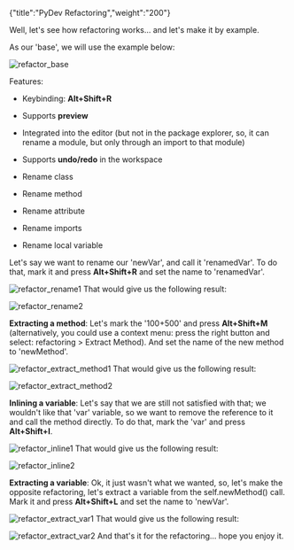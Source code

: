 {"title":"PyDev Refactoring","weight":"200"}

Well, let's see how refactoring works... and let's make it by example.

As our 'base', we will use the example below:

![refactor_base](/Images/appc/pydev.org/images/refactor/refactor_base.png)

Features:

* Keybinding: **Alt+Shift+R**

* Supports **preview**

* Integrated into the editor (but not in the package explorer, so, it can rename a module, but only through an import to that module)

* Supports **undo/redo** in the workspace

* Rename class

* Rename method

* Rename attribute

* Rename imports

* Rename local variable


Let's say we want to rename our 'newVar', and call it 'renamedVar'. To do that, mark it and press **Alt+Shift+R** and set the name to 'renamedVar'.

![refactor_rename1](/Images/appc/pydev.org/images/refactor/refactor_rename1.png)
That would give us the following result:

![refactor_rename2](/Images/appc/pydev.org/images/refactor/refactor_rename2.png)

**Extracting a method**: Let's mark the '100+500' and press **Alt+Shift+M** (alternatively, you could use a context menu: press the right button and select: refactoring > Extract Method). And set the name of the new method to 'newMethod'.

![refactor_extract_method1](/Images/appc/pydev.org/images/refactor/refactor_extract_method1.png)
That would give us the following result:

![refactor_extract_method2](/Images/appc/pydev.org/images/refactor/refactor_extract_method2.png)

**Inlining a variable**: Let's say that we are still not satisfied with that; we wouldn't like that 'var' variable, so we want to remove the reference to it and call the method directly. To do that, mark the 'var' and press **Alt+Shift+I**.

![refactor_inline1](/Images/appc/pydev.org/images/refactor/refactor_inline1.png)
That would give us the following result:

![refactor_inline2](/Images/appc/pydev.org/images/refactor/refactor_inline2.png)

**Extracting a variable**: Ok, it just wasn't what we wanted, so, let's make the opposite refactoring, let's extract a variable from the self.newMethod() call. Mark it and press **Alt+Shift+L** and set the name to 'newVar'.

![refactor_extract_var1](/Images/appc/pydev.org/images/refactor/refactor_extract_var1.png)
That would give us the following result:

![refactor_extract_var2](/Images/appc/pydev.org/images/refactor/refactor_extract_var2.png)
And that's it for the refactoring... hope you enjoy it.
